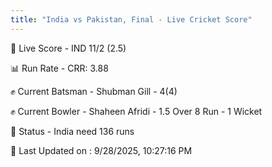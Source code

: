 ```yaml
---
title: "India vs Pakistan, Final - Live Cricket Score"
---
```


🔴 Live Score - IND 11/2 (2.5)  

📊 Run Rate - CRR: 3.88  

✊ Current Batsman - Shubman Gill - 4(4)  

✊ Current Bowler - Shaheen Afridi - 1.5 Over 8 Run - 1 Wicket  

📑 Status - India need 136 runs

📝 Last Updated on : 9/28/2025, 10:27:16 PM  

